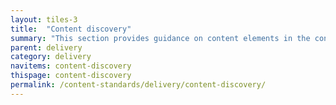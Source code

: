 ```yaml
---
layout: tiles-3
title:  "Content discovery"
summary: "This section provides guidance on content elements in the content phase, such as user needs, format and accessibility. "
parent: delivery
category: delivery
navitems: content-discovery
thispage: content-discovery
permalink: /content-standards/delivery/content-discovery/
---
```

